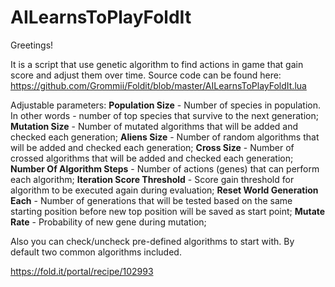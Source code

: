 # AILearnsToPlayFoldIt
Greetings!

It is a script that use genetic algorithm to find actions in game that gain score and adjust them over time.
Source code can be found here: https://github.com/Grommii/Foldit/blob/master/AILearnsToPlayFoldIt.lua

Adjustable parameters:
**Population Size** - Number of species in population. In other words - number of top species that survive to the next generation;
**Mutation Size** - Number of mutated algorithms that will be added and checked each generation;
**Aliens Size** - Number of random algorithms that will be added and checked each generation;
**Cross Size** - Number of crossed algorithms that will be added and checked each generation;
**Number Of Algorithm Steps** - Number of actions (genes) that can perform each algorithm;
**Iteration Score Threshold** - Score gain threshold for algorithm to be executed again during evaluation; 
**Reset World Generation Each** - Number of generations that will be tested based on the same starting position before new top position will be saved as start point;
**Mutate Rate** - Probability of new gene during mutation;

Also you can check/uncheck pre-defined algorithms to start with. By default two common algorithms included.

https://fold.it/portal/recipe/102993